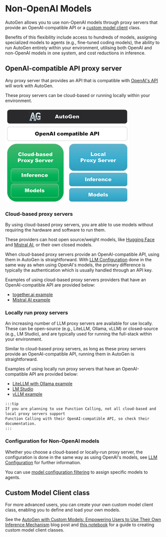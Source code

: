 # Non-OpenAI Models

AutoGen allows you to use non-OpenAI models through proxy servers that provide
an OpenAI-compatible API or a [custom model client](https://microsoft.github.io/autogen/blog/2024/01/26/Custom-Models)
class.

Benefits of this flexibility include access to hundreds of models, assigning specialized
models to agents (e.g., fine-tuned coding models), the ability to run AutoGen entirely
within your environment, utilising both OpenAI and non-OpenAI models in one system, and cost
reductions in inference.

## OpenAI-compatible API proxy server
Any proxy server that provides an API that is compatible with [OpenAI's API](https://platform.openai.com/docs/api-reference)
will work with AutoGen.

These proxy servers can be cloud-based or running locally within your environment.

![Cloud or Local Proxy Servers](images/cloudlocalproxy.png)

### Cloud-based proxy servers
By using cloud-based proxy servers, you are able to use models without requiring the hardware
and software to run them.

These providers can host open source/weight models, like [Hugging Face](https://huggingface.co/)
and [Mistral AI](https://mistral.ai/), or their own closed models.

When cloud-based proxy servers provide an OpenAI-compatible API, using them in AutoGen
is straightforward. With [LLM Configuration](/docs/topics/llm_configuration) done in
the same way as when using OpenAI's models, the primary difference is typically the
authentication which is usually handled through an API key.

Examples of using cloud-based proxy servers providers that have an OpenAI-compatible API
are provided below:

- [together.ai example](/docs/topics/non-openai-models/cloud-togetherai)
- [Mistral AI example](/docs/topics/non-openai-models/cloud-mistralai)

### Locally run proxy servers
An increasing number of LLM proxy servers are available for use locally. These can be
open-source (e.g., LiteLLM, Ollama, vLLM) or closed-source (e.g., LM Studio), and are
typically used for running the full-stack within your environment.

Similar to cloud-based proxy servers, as long as these proxy servers provide an
OpenAI-compatible API, running them in AutoGen is straightforward.

Examples of using locally run proxy servers that have an OpenAI-compatible API are
provided below:

- [LiteLLM with Ollama example](/docs/topics/non-openai-models/local-litellm-ollama)
- [LM Studio](/docs/topics/non-openai-models/local-lm-studio)
- [vLLM example](/docs/topics/non-openai-models/local-vllm)

````mdx-code-block
:::tip
If you are planning to use Function Calling, not all cloud-based and local proxy servers support
Function Calling with their OpenAI-compatible API, so check their documentation.
:::
````

### Configuration for Non-OpenAI models

Whether you choose a cloud-based or locally-run proxy server, the configuration is done in
the same way as using OpenAI's models, see [LLM Configuration](/docs/topics/llm_configuration)
for further information.

You can use [model configuration filtering](/docs/topics/llm_configuration#config-list-filtering)
to assign specific models to agents.


## Custom Model Client class
For more advanced users, you can create your own custom model client class, enabling
you to define and load your own models.

See the [AutoGen with Custom Models: Empowering Users to Use Their Own Inference Mechanism](/blog/2024/01/26/Custom-Models)
blog post and [this notebook](/docs/notebooks/agentchat_custom_model/) for a guide to creating custom model client classes.

